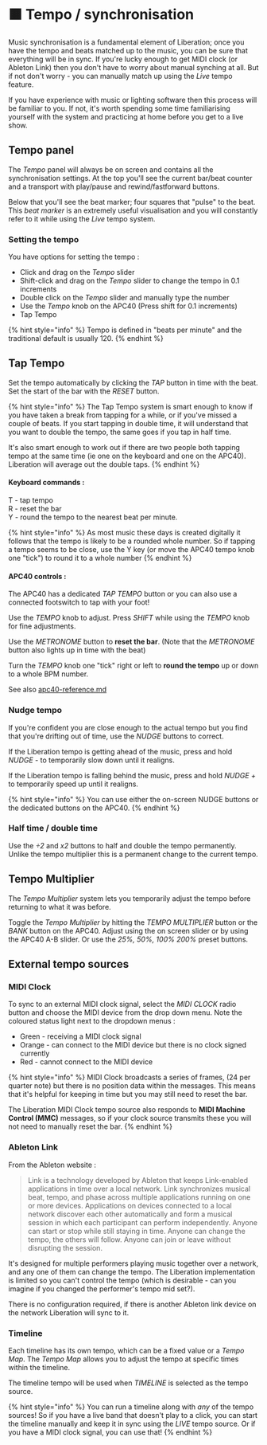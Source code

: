 # 🟧 Tempo / synchronisation

Music synchronisation is a fundamental element of Liberation; once you have the tempo and beats matched up to the music, you can be sure that everything will be in sync. If you're lucky enough to get MIDI clock (or Ableton Link) then you don't have to worry about manual synching at all. But if not don't worry - you can manually match up using the _Live_ tempo feature.&#x20;

If you have experience with music or lighting software then this process will be familiar to you. If not, it's worth spending some time familiarising yourself with the system and practicing at home before you get to a live show.&#x20;

## Tempo panel

The _Tempo_ panel will always be on screen and contains all the synchronisation settings. At the top you'll see the current bar/beat counter and a transport with play/pause and rewind/fastforward buttons.&#x20;

Below that you'll see the beat marker; four squares that "pulse" to the beat. This _beat marker_ is an extremely useful visualisation and you will constantly refer to it while using the _Live_ tempo system.

### Setting the tempo&#x20;

You have options for setting the tempo :&#x20;

* Click and drag on the _Tempo_ slider&#x20;
* Shift-click and drag on the _Tempo_ slider to change the tempo in 0.1 increments
* Double click on the _Tempo_ slider and manually type the number
* Use the _Tempo_ knob on the APC40 (Press shift for 0.1 increments)
* Tap Tempo

{% hint style="info" %}
Tempo is defined in "beats per minute" and the traditional default is usually 120.&#x20;
{% endhint %}

## Tap Tempo

Set the tempo automatically by clicking the _TAP_ button in time with the beat. Set the start of the bar with the _RESET_ button.&#x20;

{% hint style="info" %}
The Tap Tempo system is smart enough to know if you have taken a break from tapping for a while, or if you've missed a couple of beats. If you start tapping in double time, it will understand that you want to double the tempo, the same goes if you tap in half time.&#x20;

It's also smart enough to work out if there are two people both tapping tempo at the same time  (ie one on the keyboard and one on the APC40). Liberation will average out the double taps.&#x20;
{% endhint %}

#### Keyboard commands :&#x20;

T - tap tempo\
R - reset the bar\
Y - round the tempo to the nearest beat per minute.&#x20;

{% hint style="info" %}
As most music these days is created digitally it follows that the tempo is likely to be a rounded whole number. So if tapping a tempo seems to be close, use the Y key (or move the APC40 tempo knob one "tick") to round it to a whole number
{% endhint %}

#### APC40 controls :&#x20;

The APC40 has a dedicated _TAP TEMPO_ button or you can also use a connected footswitch to tap with your foot!&#x20;

Use the _TEMPO_ knob to adjust. Press _SHIFT_ while using the _TEMPO_ knob for fine adjustments.

Use the _METRONOME_ button to **reset the bar**. (Note that the _METRONOME_ button also lights up in time with the beat)

Turn the _TEMPO_ knob one "tick" right or left to **round the tempo** up or down to a whole BPM number.&#x20;

See also [apc40-reference.md](reference/apc40-reference.md "mention")

### Nudge tempo

If you're confident you are close enough to the actual tempo but you find that you're drifting out of time, use the _NUDGE_ buttons to correct.&#x20;

If the Liberation tempo is getting ahead of the music, press and hold _NUDGE -_ to temporarily slow down until it realigns.&#x20;

If the Liberation tempo is falling behind the music, press and hold _NUDGE +_ to temporarily speed up until it realigns.

{% hint style="info" %}
You can use either the on-screen NUDGE buttons or the dedicated buttons on the APC40.
{% endhint %}

### Half time / double time

Use the _÷2_ and _x2_ buttons to half and double the tempo permanently. Unlike the tempo multiplier this is a permanent change to the current tempo.&#x20;

## Tempo Multiplier&#x20;

The _Tempo Multiplier_ system lets you temporarily adjust the tempo before returning to what it was before.&#x20;

Toggle the _Tempo Multiplier_ by hitting the _TEMPO MULTIPLIER_ button or the _BANK_ button on the APC40. Adjust using the on screen slider or by using the APC40 A-B slider. Or use the _25%, 50%, 100% 200%_ preset buttons. &#x20;

## External tempo sources

### MIDI Clock

To sync to an external MIDI clock signal, select the _MIDI CLOCK_ radio button and choose the MIDI device from the drop down menu. Note the coloured status light next to the dropdown menus :&#x20;

* Green -  receiving a MIDI clock signal&#x20;
* Orange - can connect to the MIDI device but there is no clock signed currently
* Red - cannot connect to the MIDI device

{% hint style="info" %}
MIDI Clock broadcasts a series of frames, (24 per quarter note) but there is no position data within the messages. This means that it's helpful for keeping in time but you may still need to reset the bar.&#x20;

The Liberation MIDI Clock tempo source also responds to **MIDI Machine Control (MMC)** messages, so if your clock source transmits these you will not need to manually reset the bar.&#x20;
{% endhint %}

### Ableton Link&#x20;

From the Ableton website :&#x20;

> Link is a technology developed by Ableton that keeps Link-enabled applications in time over a local network. Link synchronizes musical beat, tempo, and phase across multiple applications running on one or more devices. Applications on devices connected to a local network discover each other automatically and form a musical session in which each participant can perform independently. Anyone can start or stop while still staying in time. Anyone can change the tempo, the others will follow. Anyone can join or leave without disrupting the session.

It's designed for multiple performers playing music together over a network, and any one of them can change the tempo. The Liberation implementation is limited so you can't control the tempo (which is  desirable - can you imagine if you changed the performer's tempo mid set?).

There is no configuration required,  if there is another Ableton link device on the network Liberation will sync to it.&#x20;

### Timeline

Each timeline has its own tempo, which can be a fixed value or a _Tempo Map_. The _Tempo Map_ allows you to adjust the tempo at specific times within the timeline.

The timeline tempo will be used when _TIMELINE_ is selected as the tempo source.&#x20;

{% hint style="info" %}
You can run a timeline along with _any_ of the tempo sources! So if you have a live band that doesn't play to a click, you can start the timeline manually and keep it in sync using the _LIVE_ tempo source. Or if you have a MIDI clock signal, you can use that!&#x20;
{% endhint %}
